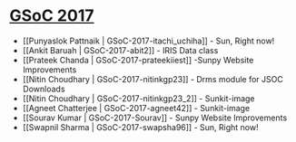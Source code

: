 # [GSoC 2017](https://summerofcode.withgoogle.com/archive/2017/projects/)
* [[Punyaslok Pattnaik | GSoC-2017-itachi_uchiha]] - Sun, Right now!
* [[Ankit Baruah | GSoC-2017-abit2]] - IRIS Data class
* [[Prateek Chanda | GSoC-2017-prateekiiest]] -Sunpy Website Improvements
* [[Nitin Choudhary | GSoC-2017-nitinkgp23]] - Drms module for JSOC Downloads
* [[Nitin Choudhary | GSoC-2017-nitinkgp23_2]] - Sunkit-image
* [[Agneet Chatterjee | GSoC-2017-agneet42]] - Sunkit-image
* [[Sourav Kumar | GSoC-2017-Sourav]] - Sunpy Website Improvements
* [[Swapnil Sharma | GSoC-2017-swapsha96]] - Sun, Right now!
